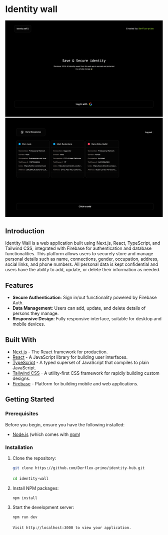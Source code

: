 # Identity wall


<img src="public/image copy.png" alt="Calculator App Screenshot" width="800"/>

<img src="public/image.png" alt="Calculator App Screenshot" width="800"/>

## Introduction
Identity Wall is a web application built using Next.js, React, TypeScript, and Tailwind CSS, integrated with Firebase for authentication and database functionalities. This platform allows users to securely store and manage personal details such as name, connections, gender, occupation, address, social links, and phone numbers. All personal data is kept confidential and users have the ability to add, update, or delete their information as needed.

## Features
- **Secure Authentication**: Sign in/out functionality powered by Firebase Auth.
- **Data Management**: Users can add, update, and delete details of persons they manage.
- **Responsive Design**: Fully responsive interface, suitable for desktop and mobile devices.

## Built With
- [Next.js](https://nextjs.org/) - The React framework for production.
- [React](https://reactjs.org/) - A JavaScript library for building user interfaces.
- [TypeScript](https://www.typescriptlang.org/) - A typed superset of JavaScript that compiles to plain JavaScript.
- [Tailwind CSS](https://tailwindcss.com/) - A utility-first CSS framework for rapidly building custom designs.
- [Firebase](https://firebase.google.com/) - Platform for building mobile and web applications.

## Getting Started

### Prerequisites
Before you begin, ensure you have the following installed:
- [Node.js](https://nodejs.org/) (which comes with [npm](http://npmjs.com/))

### Installation
1. Clone the repository:
   ```bash
   git clone https://github.com/Derflex-primo/identity-hub.git
 
   cd identity-wall

2. Install NPM packages:
   ```bash
   npm install

3. Start the development server:
   ```bash
   npm run dev

   Visit http://localhost:3000 to view your application.
